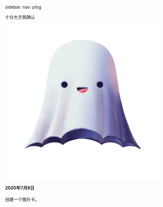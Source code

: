 sidebar:    nav: plog

十分大方我确认

<div class="card">   <div class="card__image">     <img class="image" src="https://github.com/Yuleii/Yuleii.github.io/raw/master/pictures/test.PNG"/>   </div>   <div class="card__content">     <div class="card__header">       <h4>2020年7月8日</h4>     </div>     <p>       创建一个图片卡。     </p>   </div> </div>

